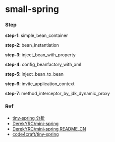 # small-spring

### Step

**step-1**: simple_bean_container

**step-2**: bean_instantiation

**step-3**: inject_bean_with_property

**step-4**: config_beanfactory_with_xml

**step-5**: inject_bean_to_bean

**step-6**: invite_application_context

**step-7**: method_interceptor_by_jdk_dynamic_proxy

### Ref

* [tiny-spring 分析](https://www.zybuluo.com/dugu9sword/note/382745)
* [DerekYRC/mini-spring](https://github.com/DerekYRC/mini-spring)
* [DerekYRC/mini-spring README_CN](https://github.com/DerekYRC/mini-spring/blob/main/README_CN.md)
* [code4craft/tiny-spring](https://github.com/code4craft/tiny-spring)
